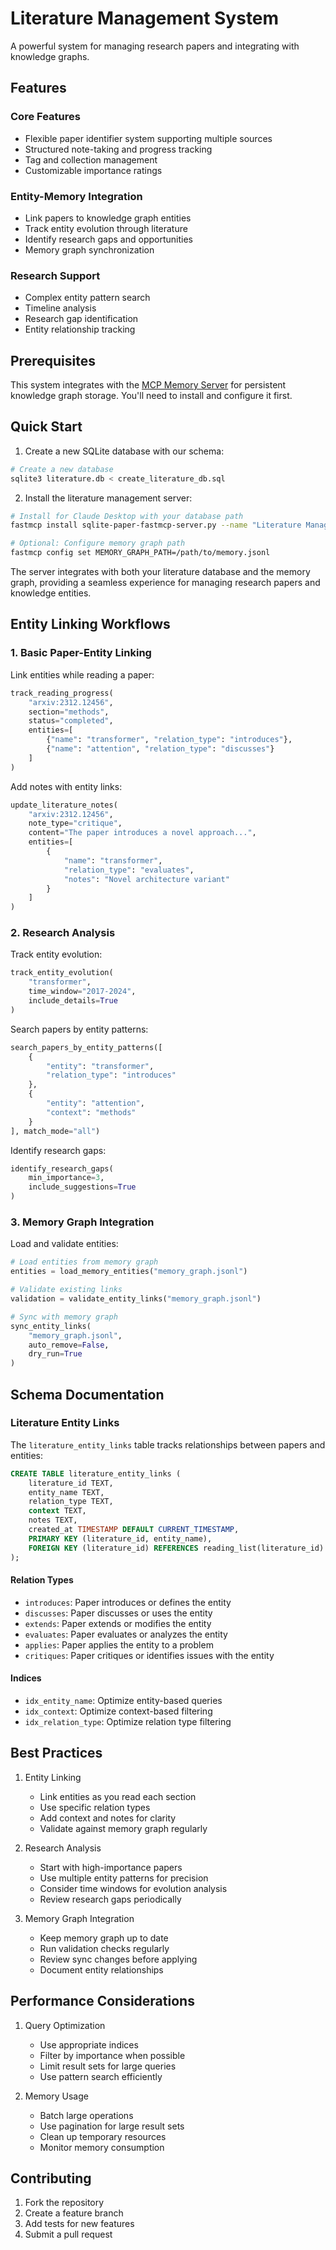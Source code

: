 # Literature Management System

A powerful system for managing research papers and integrating with knowledge graphs.

## Features

### Core Features

- Flexible paper identifier system supporting multiple sources
- Structured note-taking and progress tracking
- Tag and collection management
- Customizable importance ratings

### Entity-Memory Integration

- Link papers to knowledge graph entities
- Track entity evolution through literature
- Identify research gaps and opportunities
- Memory graph synchronization

### Research Support

- Complex entity pattern search
- Timeline analysis
- Research gap identification
- Entity relationship tracking

## Prerequisites

This system integrates with the [MCP Memory Server](https://github.com/modelcontextprotocol/servers/tree/main/src/memory) for persistent knowledge graph storage. You'll need to install and configure it first.

## Quick Start

1. Create a new SQLite database with our schema:

```bash
# Create a new database
sqlite3 literature.db < create_literature_db.sql
```

2. Install the literature management server:

```bash
# Install for Claude Desktop with your database path
fastmcp install sqlite-paper-fastmcp-server.py --name "Literature Manager" -e LITERATURE_DB_PATH=/path/to/literature.db

# Optional: Configure memory graph path
fastmcp config set MEMORY_GRAPH_PATH=/path/to/memory.jsonl
```

The server integrates with both your literature database and the memory graph, providing a seamless experience for managing research papers and knowledge entities.

## Entity Linking Workflows

### 1. Basic Paper-Entity Linking

Link entities while reading a paper:

```python
track_reading_progress(
    "arxiv:2312.12456",
    section="methods",
    status="completed",
    entities=[
        {"name": "transformer", "relation_type": "introduces"},
        {"name": "attention", "relation_type": "discusses"}
    ]
)
```

Add notes with entity links:

```python
update_literature_notes(
    "arxiv:2312.12456",
    note_type="critique",
    content="The paper introduces a novel approach...",
    entities=[
        {
            "name": "transformer",
            "relation_type": "evaluates",
            "notes": "Novel architecture variant"
        }
    ]
)
```

### 2. Research Analysis

Track entity evolution:

```python
track_entity_evolution(
    "transformer",
    time_window="2017-2024",
    include_details=True
)
```

Search papers by entity patterns:

```python
search_papers_by_entity_patterns([
    {
        "entity": "transformer",
        "relation_type": "introduces"
    },
    {
        "entity": "attention",
        "context": "methods"
    }
], match_mode="all")
```

Identify research gaps:

```python
identify_research_gaps(
    min_importance=3,
    include_suggestions=True
)
```

### 3. Memory Graph Integration

Load and validate entities:

```python
# Load entities from memory graph
entities = load_memory_entities("memory_graph.jsonl")

# Validate existing links
validation = validate_entity_links("memory_graph.jsonl")

# Sync with memory graph
sync_entity_links(
    "memory_graph.jsonl",
    auto_remove=False,
    dry_run=True
)
```

## Schema Documentation

### Literature Entity Links

The `literature_entity_links` table tracks relationships between papers and entities:

```sql
CREATE TABLE literature_entity_links (
    literature_id TEXT,
    entity_name TEXT,
    relation_type TEXT,
    context TEXT,
    notes TEXT,
    created_at TIMESTAMP DEFAULT CURRENT_TIMESTAMP,
    PRIMARY KEY (literature_id, entity_name),
    FOREIGN KEY (literature_id) REFERENCES reading_list(literature_id)
);
```

#### Relation Types

- `introduces`: Paper introduces or defines the entity
- `discusses`: Paper discusses or uses the entity
- `extends`: Paper extends or modifies the entity
- `evaluates`: Paper evaluates or analyzes the entity
- `applies`: Paper applies the entity to a problem
- `critiques`: Paper critiques or identifies issues with the entity

#### Indices

- `idx_entity_name`: Optimize entity-based queries
- `idx_context`: Optimize context-based filtering
- `idx_relation_type`: Optimize relation type filtering

## Best Practices

1. Entity Linking

   - Link entities as you read each section
   - Use specific relation types
   - Add context and notes for clarity
   - Validate against memory graph regularly

2. Research Analysis

   - Start with high-importance papers
   - Use multiple entity patterns for precision
   - Consider time windows for evolution analysis
   - Review research gaps periodically

3. Memory Graph Integration
   - Keep memory graph up to date
   - Run validation checks regularly
   - Review sync changes before applying
   - Document entity relationships

## Performance Considerations

1. Query Optimization

   - Use appropriate indices
   - Filter by importance when possible
   - Limit result sets for large queries
   - Use pattern search efficiently

2. Memory Usage
   - Batch large operations
   - Use pagination for large result sets
   - Clean up temporary resources
   - Monitor memory consumption

## Contributing

1. Fork the repository
2. Create a feature branch
3. Add tests for new features
4. Submit a pull request
